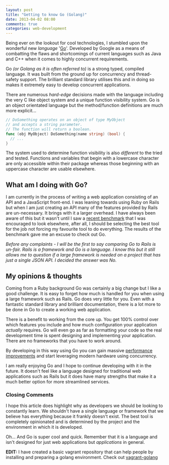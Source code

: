 ```yaml
---
layout: post
title: "Getting to know Go (Golang)"
date: 2013-04-02 08:00
comments: true
categories: web-development
---
```


Being ever on the lookout for cool technologies, I stumbled upon the wonderful new *language* '[Go][golang]'. Developed by Google as a means of combatting the flaws and shortcomings of current languages such as Java and C++ when it comes to highly concurrent requirements.

<!-- more -->

Go *(or Golang as it is often referred to)* is a strong typed, compiled language. It was built from the ground up for concurrency and thread-safety support. The brilliant standard library utilises this and in doing so makes it extremely easy to  develop concurrent applications.

There are numerous *hard-edge* decisions made with the language including the very C like object system and a unique function visibility system. Go is an object orientated language but the method/function definitions are much more explicit...

``` go Example Go Method Definition
// DoSomething operates on an object of type MyObject
// and accepts a string parameter.
// The function will return a boolean.
func (obj MyObject) DoSomething(name string) (bool) {
  // ...
}
```

The system used to determine function visibility is also *different* to the tried and tested. Functions and variables that begin with a lowercase character are only accessible within their package whereas those beginning with an uppercase character are usable elsewhere.

## What am I doing with Go?

I am currently in the process of writing a web application consisting of an API and a JavaScript front-end. I was leaning towards using Ruby on Rails but when I am just creating an API many of the features provided by Rails are un-necessary. It brings with it a larger overhead. I have always been aware of this but it wasn't until I saw a [recent benchmark][benchmark] that I was encouraged to look elsewhere, after all, I should be selecting the best tool for the job not forcing my favourite tool to do everything. The results of the benchmark gave me an excuse to check out Go.

*Before any complaints - I will be the first to say comparing Go to Rails is un-fair. Rails is a framework and Go is a language. I know this but it still allows me to question if a large framework is needed on a project that has just a single JSON API. I decided the answer was No.*

## My opinions & thoughts

Coming from a Ruby background Go was certainly a big change but I like a good challenge. It is easy to forget how much is handled for you when using a large framework such as Rails. Go does very little for you. Even with a fantastic standard library and brilliant documentation, there is a lot more to be done in Go to create a working web application.

There is a benefit to working from the core up. You get 100% control over which features you include and how much configuration your application *actually* requires. Go will even go as far as formatting your code so the real development time is spent designing and implementing your application. There are no frameworks that you have to work around.

By developing in this way using Go you can gain massive [performance improvements][performance] and start leveraging modern hardware using concurrency.

I am really enjoying Go and I hope to continue developing with it in the future. It doesn't feel like a language designed for traditional web applications such as Rails but it does have many strengths that make it a much better option for more streamlined services.

### Closing Comments

I hope this article does highlight why as developers we should be looking to constantly learn. We shouldn't have a single language or framework that we believe has everything because it frankly doesn't exist. The best tool is completely opinionated and is determined by the project and the environment in which it is developed.

Oh… And Go is super cool and quick. Remember that it is a language and isn't designed for just web applications but *applications* in general.

**EDIT:** I have created a basic vagrant repository that can help people by installing and preparing a golang environment. Check out [vagrant-golang][vagrant_golang]

[golang]: http://golang.org/ "Golang"
[benchmark]: http://www.techempower.com/blog/2013/03/28/framework-benchmarks/ "Framework Benchmarks"
[performance]: http://blog.iron.io/2013/03/how-we-went-from-30-servers-to-2-go.html "Performance Improvements using Go"
[vagrant_golang]: https://github.com/FreakyDazio/vagrant-golang "FreakyDazio/vagrant-golang"
